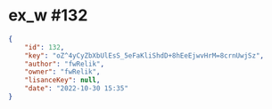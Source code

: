 
# ex_w #132
                
```JSON
{
    "id": 132,
    "key": "oZ^4yCyZbXbUlEsS_5eFaKliShdD+8hEeEjwvHrM=8crnUwjSz",
    "author": "fwRelik",
    "owner": "fwRelik",
    "lisanceKey": null,
    "date": "2022-10-30 15:35"
}
```
